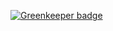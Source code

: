 
[![Greenkeeper badge](https://badges.greenkeeper.io/sbekrin/bekrin.me.svg)](https://greenkeeper.io/)
